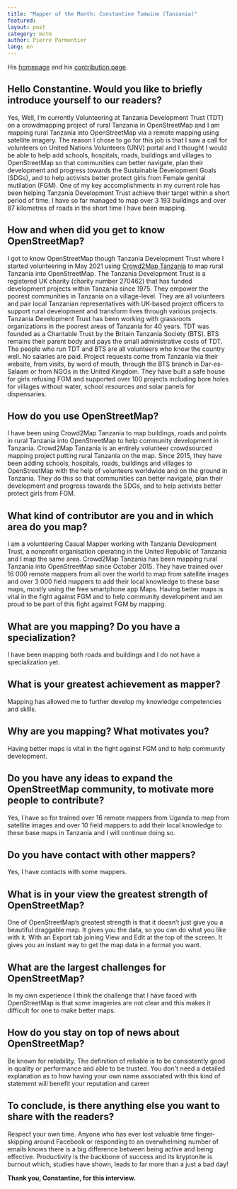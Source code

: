 ```yaml
---
title: "Mapper of the Month: Constantine Tumwine (Tanzania)"
featured:
layout: post
category: motm
author: Pierre Parmentier
lang: en
---
```


His [homepage](https://www.openstreetmap.org/user/Constantine%20Tumwine) and his [contribution page](https://hdyc.neis-one.org/?Constantine%20Tumwine).

## Hello Constantine. Would you like to briefly introduce yourself to our readers?  

Yes, Well, I’m currently Volunteering at Tanzania Development Trust (TDT) on a crowdmapping project of rural Tanzania in OpenStreetMap and I am mapping rural Tanzania into OpenStreetMap via a remote mapping using satellite imagery.
The reason I chose to go for this job is that I saw a call for volunteers on United Nations Volunteers (UNV) portal and I thought I would be able to help add schools, hospitals, roads, buildings and villages to OpenStreetMap so that communities can better navigate, plan their development and progress towards the Sustainable Development Goals (SDGs), and to help activists better protect girls from Female genital mutilation (FGM).
One of my key accomplishments in my current role has been helping Tanzania Development Trust achieve their target within a short period of time.
I have so far managed to map over 3&nbsp;193 buildings and over 87 kilometres of roads in the short time I have been mapping.

## How and when did you get to know OpenStreetMap?

I got to know OpenStreetMap though Tanzania Development Trust where I started volunteering in May 2021 using [Crowd2Map Tanzania](https://crowd2map.org/) to map rural Tanzania into OpenStreetMap. The Tanzania Development Trust is a registered UK charity (charity number 270462) that has funded development projects within Tanzania since 1975. They empower the poorest communities in Tanzania on a village-level. They are all volunteers and pair local Tanzanian representatives with UK-based project officers to support rural development and transform lives through various projects. Tanzania Development Trust has been working with grassroots organizations in the poorest areas of Tanzania for 40 years. TDT was founded as a Charitable Trust by the Britain Tanzania Society (BTS). BTS remains their parent body and pays the small administrative costs of TDT. The people who run TDT and BTS are all volunteers who know the country well. No salaries are paid. Project requests come from Tanzania via their website, from visits, by word of mouth, through the BTS branch in Dar-es-Salaam or from NGOs in the United Kingdom. They have built a safe house for girls refusing FGM and supported over 100 projects including bore holes for villages without water, school resources and solar panels for dispensaries.

## How do you use OpenStreetMap?

I have been using Crowd2Map Tanzania to map buildings, roads and points in rural Tanzania into OpenStreetMap to help community development in Tanzania. Crowd2Map Tanzania is an entirely volunteer crowdsourced mapping project putting rural Tanzania on the map. Since 2015, they have been adding schools, hospitals, roads, buildings and villages to OpenStreetMap with the help of volunteers worldwide and on the ground in Tanzania. They do this so that communities can better navigate, plan their development and progress towards the SDGs, and to help activists better protect girls from FGM.

## What kind of contributor are you and in which area do you map?

I am a volunteering Casual Mapper working with Tanzania Development Trust, a nonprofit organisation operating in the United Republic of Tanzania and I map the same area. Crowd2Map Tanzania has been mapping rural Tanzania into OpenStreetMap since October 2015. They have trained over 16&nbsp;000 remote mappers from all over the world to map from satellite images and over 3&nbsp;000 field mappers to add their local knowledge to these base maps, mostly using the free smartphone app Maps. Having better maps is vital in the fight against FGM and to help community development and am proud to be part of this fight against FGM by mapping.

## What are you mapping? Do you have a specialization?

I have been mapping both roads and buildings and I do not have a specialization yet.

## What is your greatest achievement as mapper?

Mapping has allowed me to further develop my knowledge competencies and skills.

## Why are you mapping? What motivates you?

Having better maps is vital in the fight against FGM and to help community development.

## Do you have any ideas to expand the OpenStreetMap community, to motivate more people to contribute?

Yes, I have so for trained over 16 remote mappers from Uganda to map from satellite images and over 10 field mappers to add their local knowledge to these base maps in Tanzania and I will continue doing so.

## Do you have contact with other mappers?

Yes, I have contacts with some mappers.

## What is in your view the greatest strength of OpenStreetMap?

One of OpenStreetMap’s greatest strength is that it doesn’t just give you a beautiful draggable map. It gives you the data, so you can do what you like with it. With an Export tab joining View and Edit at the top of the screen. It gives you an instant way to get the map data in a format you want.

## What are the largest challenges for OpenStreetMap?

In my own experience I think the challenge that I have faced with OpenStreetMap is that some imageries are not clear and this makes it difficult for one to make better maps.

## How do you stay on top of news about OpenStreetMap?

Be known for reliability. The definition of reliable is to be consistently good in quality or performance and able to be trusted. You don't need a detailed explanation as to how having your own name associated with this kind of statement will benefit your reputation and career

## To conclude, is there anything else you want to share with the readers?

Respect your own time. Anyone who has ever lost valuable time finger-skipping around Facebook or responding to an overwhelming number of emails knows there is a big difference between being active and being effective. Productivity is the backbone of success and its kryptonite is burnout which, studies have shown, leads to far more than a just a bad day!

**Thank you, Constantine, for this interview.**
